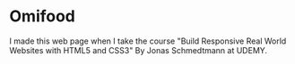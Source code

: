 # Omifood

I made this web page when I take the course "Build Responsive Real World Websites with HTML5 and CSS3"
By Jonas Schmedtmann at UDEMY.
